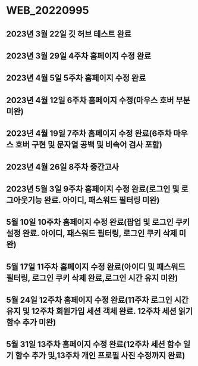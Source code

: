 # WEB_20220995

## 2023년 3월 22일 깃 허브 테스트 완료

## 2023년 3월 29일 4주차 홈페이지 수정 완료

## 2023년 4월 5일 5주차 홈페이지 수정 완료

## 2023년 4월 12일 6주차 홈페이지 수정(마우스 호버 부분 미완)

## 2023년 4월 19일 7주차 홈페이지 수정 완료(6주차 마우스 호버 구현 및 문자열 공백 및 비속어 검사 포함)

## 2023년 4월 26일 8주차 중간고사

## 2023년 5월 3일 9주차 홈페이지 수정 완료(로그인 및 로그아웃기능 완료. 아이디, 패스워드 필터링 미완)

## 5월 10일 10주차 홈페이지 수정 완료(팝업 및 로그인 쿠키설정  완료. 아이디, 패스워드 필터링, 로그인 쿠키 삭제 미완)

## 5월 17일 11주차 홈페이지 수정 완료(아이디 및 패스워드 필터링, 로그인 쿠키 삭제 완료,로그인 시간 유지 미완)

## 5월 24일 12주차 홈페이지 수정 완료(11주차 로그인 시간 유지 및 12주차 회원가입 세션 객체 완료. 12주차 세션 읽기 함수 추가 미완)

## 5월 31일 13주차 홈페이지 수정 완료(12주차 세션 함수 일기 함수 추가 및,13주차 개인 프로필 사진 수정까지 완료)